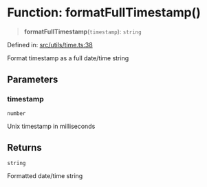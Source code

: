 # Function: formatFullTimestamp()

> **formatFullTimestamp**(`timestamp`): `string`

Defined in: [src/utils/time.ts:38](https://github.com/Nick2bad4u/Uptime-Watcher/blob/2a45eeb1723f8f7089001af2c92aa07d82dfe7e4/src/utils/time.ts#L38)

Format timestamp as a full date/time string

## Parameters

### timestamp

`number`

Unix timestamp in milliseconds

## Returns

`string`

Formatted date/time string
